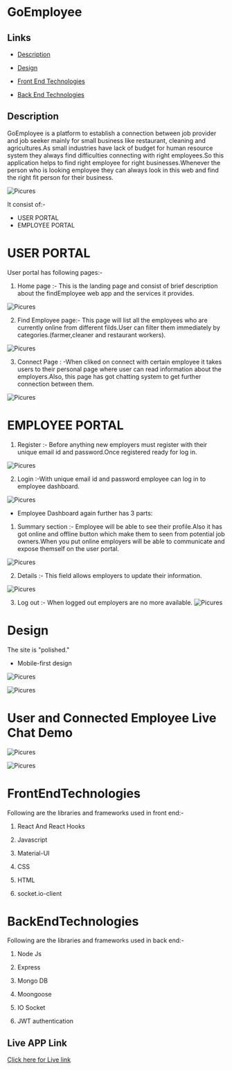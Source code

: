 # GoEmployee


## Links

* [Description](#Description)

* [Design](#design)

* [Front End Technologies](#FrontEndTechnologies)

* [Back End Technologies](#BackEndTechnologies)

## Description
GoEmployee is a platform to establish a connection between job provider and job seeker mainly for small business like restaurant, cleaning and agricultures.As small industries have lack of budget for human resource system they always find difficulties connecting with right employees.So this application helps to find right employee for right businesses.Whenever the person who is looking employee they can always look in this web and find the right fit person for their business.

![Picures](readmeImages/BlockDiagram.png)

It consist of:-
* USER PORTAL
* EMPLOYEE PORTAL


# USER PORTAL
User portal has following pages:-
1. Home page :- This is the landing page and consist of brief description about the
findEmployee web app and the services it provides.

![Picures](readmeImages/homePage.png)

2. Find Employee page:- This page will list all the employees who are currently online from different filds.User can filter them immediately by categories.(farmer,cleaner and restaurant workers).

![Picures](readmeImages/findEmployeePage.png)

3. Connect Page : -When cliked on connect with certain employee it takes users to their personal page where user can read information about the employers.Also, this page has got chatting system to get further connection between them.

![Picures](readmeImages/connectPage.png)




# EMPLOYEE PORTAL

1. Register :- Before anything new employers must register with their unique email id and password.Once registered ready for log in.

![Picures](readmeImages/registeredPage.png)

2. Login :-With unique email id and password employee can log in to employee dashboard.

![Picures](readmeImages/loginPage.png)

* Employee Dashboard again further has 3 parts:

1. Summary section :- Employee will be able to see their profile.Also it has got online and offline button which make them to seen from potential job owners.When you put online employers will be able to communicate and expose themself on the user portal.

![Picures](readmeImages/summaryPage.png)

2. Details :- This field allows employers to update their information.

![Picures](readmeImages/addDetailsPage.png)

3. Log out :- When logged out employers are no more available.
![Picures](readmeImages/employeeLogout.png)

# Design

The site is "polished."

* Mobile-first design

![Picures](readmeImages/findEmployeePage.png)

![Picures](readmeImages/summaryPage.png)



# User and Connected Employee Live Chat Demo

![Picures](readmeImages/userChatDemo.png)

![Picures](readmeImages/employeeChatDemo.png)

# FrontEndTechnologies

Following are the libraries and frameworks used in front end:-

1. React And React Hooks

2. Javascript

3. Material-UI

4. CSS

5. HTML

6. socket.io-client



# BackEndTechnologies

Following are the libraries and frameworks used in back end:-

1. Node Js

2. Express

3. Mongo DB

4. Moongoose

5. IO Socket

6. JWT authentication



## Live APP Link
<a href= "https://goEmployee.herokuapp.com/">Click here for Live  link</a>


